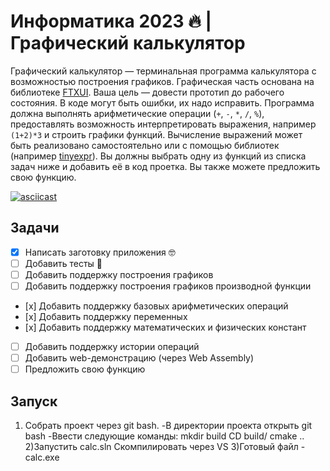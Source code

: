 # Информатика 2023 🔥 | Графический калькулятор

Графический калькулятор — терминальная программа калькулятора с возможностью построения графиков. Графическая часть основана на библиотеке [FTXUI](https://github.com/ArthurSonzogni/FTXUI). Ваша цель — довести прототип до рабочего состояния. В коде могут быть ошибки, их надо исправить. Программа должна выполнять арифметические операции (`+`, `-`, `*`, `/`, `%`), предоставлять возможность интерпретировать выражения, например `(1+2)*3` и строить графики функций. Вычисление выражений может быть реализовано самостоятельно или с помощью библиотек (например [tinyexpr](https://github.com/codeplea/tinyexpr)). Вы должны выбрать одну из функций из списка задач ниже и добавить её в код проетка. Вы также можете предложить свою функцию.

[![asciicast](https://asciinema.org/a/D5pDPrYtXJLOYnRK1GkogOTGG.svg)](https://asciinema.org/a/D5pDPrYtXJLOYnRK1GkogOTGG)

## Задачи

- [x] Написать заготовку приложения 🤓
- [ ] Добавить тесты 🔵
- [ ] Добавить поддержку построения графиков
- [ ] Добавить поддержку построения графиков производной функции
- [х] Добавить поддержку базовых арифметических операций
- [х] Добавить поддержку переменных
- [х] Добавить поддержку математических и физических констант
- [ ] Добавить поддержку истории операций
- [ ] Добавить web-демонстрацию (через Web Assembly)
- [ ] Предложить свою функцию

## Запуск
1) Собрать проект через git bash.
-В директории проекта открыть git bash
-Ввести следующие команды:
mkdir build
CD build/
cmake ..
2)Запустить calc.sln
Скомпилировать через VS
3)Готовый файл - calc.exe
